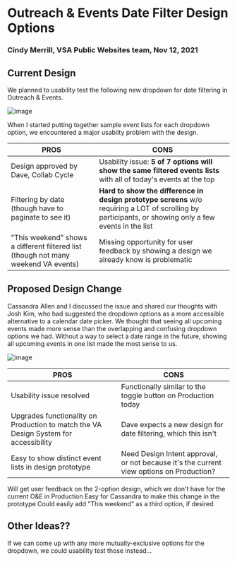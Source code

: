 # Outreach & Events Date Filter Design Options

### Cindy Merrill, VSA Public Websites team, Nov 12, 2021


## Current Design
We planned to usability test the following new dropdown for date filtering in Outreach & Events. 

![image](https://user-images.githubusercontent.com/69914583/141374307-5076a41d-8aca-46a2-822e-f6a742d12b91.png)

When I started putting together sample event lists for each dropdown option, we encountered a major usabilty problem with the design.


PROS  | CONS
------|------
Design approved by Dave, Collab Cycle | Usability issue: **5 of 7 options will show the same filtered events lists** with all of today's events at the top
Filtering by date (though have to paginate to see it) | **Hard to show the difference in design prototype screens** w/o requiring a LOT of scrolling by participants, or showing only a few events in the list
"This weekend" shows a different filtered list (though not many weekend VA events) | Missing opportunity for user feedback by showing a design we already know is problematic



## Proposed Design Change
Cassandra Allen and I discussed the issue and shared our thoughts with Josh Kim, who had suggested the dropdown options as a more accessible alternative to a calendar date picker. We thought that seeing all upcoming events made more sense than the overlapping and confusing dropdown options we had. 
Without a way to select a date range in the future, showing all upcoming events in one list made the most sense to us. 

![image](https://user-images.githubusercontent.com/69914583/141374442-87e7cdad-a7b4-43c1-8169-81532c73a412.png)

PROS  | CONS
------|------
Usability issue resolved | Functionally similar to the toggle button on Production today
Upgrades functionality on Production to match the VA Design System for accessibility| Dave expects a new design for date filtering, which this isn't
Easy to show distinct event lists in design prototype | Need Design Intent approval, or not because it's the current view options on Production?
Will get user feedback on the 2-option design, which we don't have for the current O&E in Production
Easy for Cassandra to make this change in the prototype
Could easily add "This weekend" as a third option, if desired

## Other Ideas??
If we can come up with any more mutually-exclusive options for the dropdown, we could usability test those instead...
